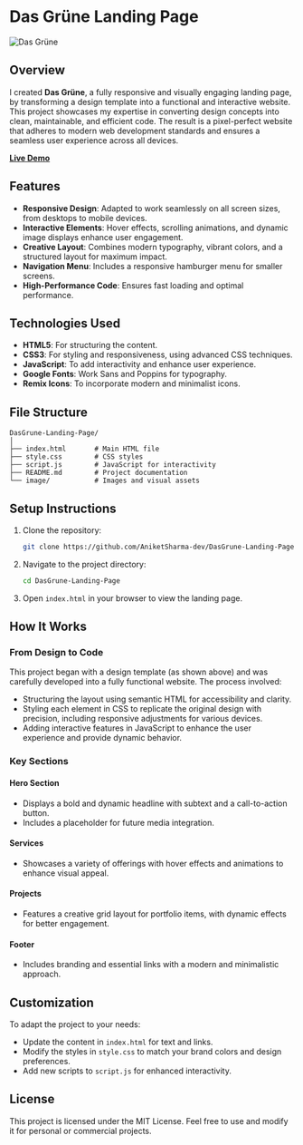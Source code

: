 # Das Grüne Landing Page

![Das Grüne](https://cdn.dribbble.com/userupload/3537350/file/original-b48a39d26c652b9552d2740b8026d4ef.png?resize=640x2409&vertical=center) 

## Overview

I created **Das Grüne**, a fully responsive and visually engaging landing page, by transforming a design template into a functional and interactive website. This project showcases my expertise in converting design concepts into clean, maintainable, and efficient code. The result is a pixel-perfect website that adheres to modern web development standards and ensures a seamless user experience across all devices.

[**Live Demo**](https://aniketsharma-dev.github.io/DasGrune-Landing-Page/)

## Features

- **Responsive Design**: Adapted to work seamlessly on all screen sizes, from desktops to mobile devices.
- **Interactive Elements**: Hover effects, scrolling animations, and dynamic image displays enhance user engagement.
- **Creative Layout**: Combines modern typography, vibrant colors, and a structured layout for maximum impact.
- **Navigation Menu**: Includes a responsive hamburger menu for smaller screens.
- **High-Performance Code**: Ensures fast loading and optimal performance.

## Technologies Used

- **HTML5**: For structuring the content.
- **CSS3**: For styling and responsiveness, using advanced CSS techniques.
- **JavaScript**: To add interactivity and enhance user experience.
- **Google Fonts**: Work Sans and Poppins for typography.
- **Remix Icons**: To incorporate modern and minimalist icons.

## File Structure

```plaintext
DasGrune-Landing-Page/
│
├── index.html       # Main HTML file
├── style.css        # CSS styles
├── script.js        # JavaScript for interactivity
├── README.md        # Project documentation
└── image/           # Images and visual assets
```

## Setup Instructions

1. Clone the repository:
   ```bash
   git clone https://github.com/AniketSharma-dev/DasGrune-Landing-Page.git
   ```
2. Navigate to the project directory:
   ```bash
   cd DasGrune-Landing-Page
   ```
3. Open `index.html` in your browser to view the landing page.

## How It Works

### From Design to Code
This project began with a design template (as shown above) and was carefully developed into a fully functional website. The process involved:
- Structuring the layout using semantic HTML for accessibility and clarity.
- Styling each element in CSS to replicate the original design with precision, including responsive adjustments for various devices.
- Adding interactive features in JavaScript to enhance the user experience and provide dynamic behavior.

### Key Sections

#### Hero Section
- Displays a bold and dynamic headline with subtext and a call-to-action button.
- Includes a placeholder for future media integration.

#### Services
- Showcases a variety of offerings with hover effects and animations to enhance visual appeal.

#### Projects
- Features a creative grid layout for portfolio items, with dynamic effects for better engagement.

#### Footer
- Includes branding and essential links with a modern and minimalistic approach.

## Customization

To adapt the project to your needs:
- Update the content in `index.html` for text and links.
- Modify the styles in `style.css` to match your brand colors and design preferences.
- Add new scripts to `script.js` for enhanced interactivity.

## License

This project is licensed under the MIT License. Feel free to use and modify it for personal or commercial projects.
